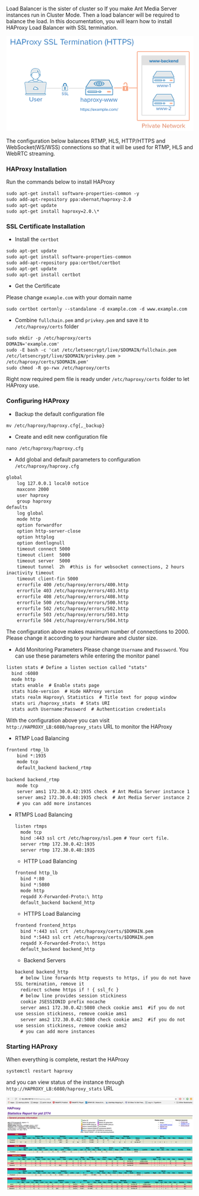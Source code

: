 
Load Balancer is the sister of cluster so If you make Ant Media Server instances run in Cluster Mode. Then a load balancer will be required to balance the load. In this documentation, you will learn how to install HAProxy Load Balancer with SSL termination.

![](images/haproxyssltermination.png)

The configuration below balances RTMP, HLS, HTTP/HTTPS and WebSocket(WS/WSS) connections so that it will be used for RTMP, HLS and WebRTC streaming.

### HAProxy Installation

Run the commands below to install HAProxy
```
sudo apt-get install software-properties-common -y
sudo add-apt-repository ppa:vbernat/haproxy-2.0
sudo apt-get update
sudo apt-get install haproxy=2.0.\*
```
### SSL Certificate Installation

  *  Install the `certbot` 
  ```
  sudo apt-get update
  sudo apt-get install software-properties-common
  sudo add-apt-repository ppa:certbot/certbot
  sudo apt-get update
  sudo apt-get install certbot
  ```
  * Get the Certificate

  Please change `example.com` with your domain name
  ````
  sudo certbot certonly --standalone -d example.com -d www.example.com
  ````

  * Combine `fullchain.pem` and `privkey.pem` and save it to `/etc/haproxy/certs` folder
  ```
  sudo mkdir -p /etc/haproxy/certs
  DOMAIN='example.com' 
  sudo -E bash -c 'cat /etc/letsencrypt/live/$DOMAIN/fullchain.pem /etc/letsencrypt/live/$DOMAIN/privkey.pem > /etc/haproxy/certs/$DOMAIN.pem'
  sudo chmod -R go-rwx /etc/haproxy/certs
  ```
  Right now required pem file is ready under `/etc/haproxy/certs` folder to let HAProxy use. 

### Configuring HAProxy

  * Backup the default configuration file
  ```
  mv /etc/haproxy/haproxy.cfg{,_backup}
  ```

  * Create and edit new configuration file
  ```
  nano /etc/haproxy/haproxy.cfg
  ```

  * Add global and default parameters to configuration `/etc/haproxy/haproxy.cfg`
  ```
  global
      log 127.0.0.1 local0 notice
      maxconn 2000
      user haproxy
      group haproxy
  defaults
      log global
      mode http
      option forwardfor
      option http-server-close
      option httplog
      option dontlognull
      timeout connect 5000
      timeout client  5000
      timeout server  5000
      timeout tunnel  2h  #this is for websocket connections, 2 hours inactivity timeout
      timeout client-fin 5000
      errorfile 400 /etc/haproxy/errors/400.http
      errorfile 403 /etc/haproxy/errors/403.http
      errorfile 408 /etc/haproxy/errors/408.http 
      errorfile 500 /etc/haproxy/errors/500.http
      errorfile 502 /etc/haproxy/errors/502.http
      errorfile 503 /etc/haproxy/errors/503.http
      errorfile 504 /etc/haproxy/errors/504.http
  ```
  The configuration above makes maximum number of connections to 2000. Please change it according to your 
 hardware and cluster size.

  * Add Monitoring Parameters
  Please change `Username` and `Password`. You can use these parameters while entering the monitor panel
  ```
  listen stats # Define a listen section called "stats"
    bind :6080 
    mode http
    stats enable  # Enable stats page
    stats hide-version  # Hide HAProxy version
    stats realm Haproxy\ Statistics  # Title text for popup window
    stats uri /haproxy_stats  # Stats URI
    stats auth Username:Password  # Authentication credentials
  ```
  With the configuration above you can visit `http://HAPROXY_LB:6080/haproxy_stats` URL to monitor the HAProxy

  * RTMP Load Balancing
  ```
  frontend rtmp_lb
      bind *:1935 
      mode tcp
      default_backend backend_rtmp

  backend backend_rtmp
      mode tcp
      server ams1 172.30.0.42:1935 check  # Ant Media Server instance 1
      server ams2 172.30.0.48:1935 check  # Ant Media Server instance 2
      # you can add more instances 
  ```
* RTMPS Load Balancing
  ```
  listen rtmps
	mode tcp
	bind :443 ssl crt /etc/haproxy/ssl.pem # Your cert file.
	server rtmp 172.30.0.42:1935
    server rtmp 172.30.0.48:1935
  ```

  * HTTP Load Balancing
  ```
  frontend http_lb
    bind *:80
    bind *:5080
    mode http
    reqadd X-Forwarded-Proto:\ http
    default_backend backend_http
  ```
  * HTTPS Load Balancing
  ```
  frontend frontend_https
    bind *:443 ssl crt  /etc/haproxy/certs/$DOMAIN.pem
    bind *:5443 ssl crt /etc/haproxy/certs/$DOMAIN.pem
    reqadd X-Forwarded-Proto:\ https
    default_backend backend_http
  ```
  * Backend Servers
  ```
  backend backend_http
    # below line forwards http requests to https, if you do not have SSL termination, remove it
    redirect scheme https if ! { ssl_fc }  
    # below line provides session stickiness
    cookie JSESSIONID prefix nocache  
    server ams1 172.30.0.42:5080 check cookie ams1  #if you do not use session stickiness, remove cookie ams1
    server ams2 172.30.0.42:5080 check cookie ams2  #if you do not use session stickiness, remove cookie ams2
    # you can add more instances 
  ```


### Starting HAProxy

When everything is complete, restart the HAProxy

```
systemctl restart haproxy
```

and you can view status of the instance through `http://HAPROXY_LB:6080/haproxy_stats` URL

![](images/haproxy_monitoring.png)